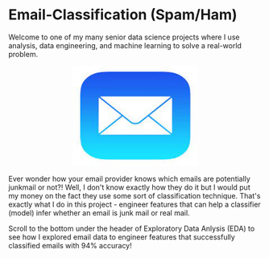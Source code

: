# Email-Classification (Spam/Ham)

Welcome to one of my many senior data science projects where I use analysis, data engineering, and machine learning to solve a real-world problem. 

<p img align="center">
  <img src="mail_icon.jpg" width="250" height="200" />
</p>

Ever wonder how your email provider knows which emails are potentially junkmail or not?! Well, I don't know exactly how they do it but I would put my money on the fact they use some sort of classification technique. That's exactly what I do in this project - engineer features that can help a classifier (model) infer whether an email is junk mail or real mail.

Scroll to the bottom under the header of Exploratory Data Anlysis (EDA) to see how I explored email data to engineer features that successfully classified emails with 94% accuracy!
